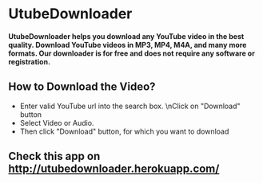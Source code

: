 # UtubeDownloader
#### UtubeDownloader helps you download any YouTube video in the best quality. Download YouTube videos in MP3, MP4, M4A, and many more formats. Our downloader is for free and does not require any software or registration.

## How to Download the Video?
- Enter valid YouTube url into the search box. \nClick on "Download" button
- Select Video or Audio.
- Then click "Download" button, for which you want to download

## Check this app on http://utubedownloader.herokuapp.com/
